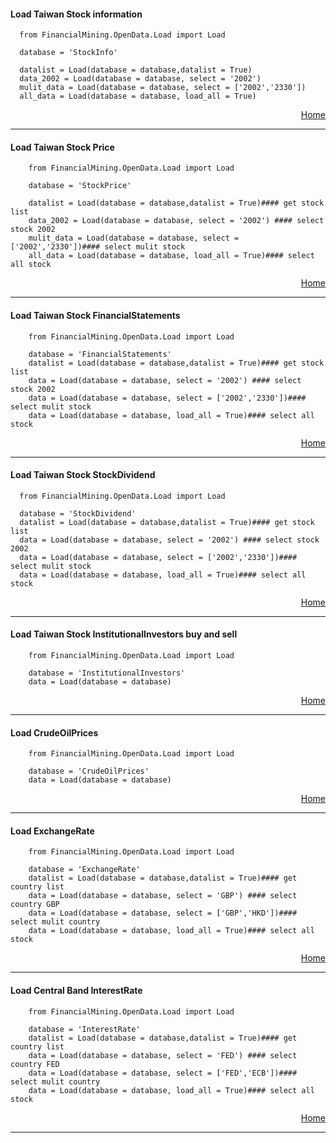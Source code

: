 
#### Load Taiwan Stock information
      from FinancialMining.OpenData.Load import Load

      database = 'StockInfo'

      datalist = Load(database = database,datalist = True)
      data_2002 = Load(database = database, select = '2002')
      mulit_data = Load(database = database, select = ['2002','2330'])
      all_data = Load(database = database, load_all = True)
        
<html>
<p align="right">
  <a href = 'https://github.com/f496328mm/FinancialMining/tree/master/OpenData#open-data'> Home </a></p>
</html>   
      
-----------------------------------------------------------------
#### Load Taiwan Stock Price
        from FinancialMining.OpenData.Load import Load

        database = 'StockPrice'

        datalist = Load(database = database,datalist = True)#### get stock list
        data_2002 = Load(database = database, select = '2002') #### select stock 2002
        mulit_data = Load(database = database, select = ['2002','2330'])#### select mulit stock
        all_data = Load(database = database, load_all = True)#### select all stock
        
<html>
<p align="right">
  <a href = 'https://github.com/f496328mm/FinancialMining/tree/master/OpenData#open-data'> Home </a></p>
</html>   

-----------------------------------------------------------------
#### Load Taiwan Stock FinancialStatements
        from FinancialMining.OpenData.Load import Load

        database = 'FinancialStatements'
        datalist = Load(database = database,datalist = True)#### get stock list
        data = Load(database = database, select = '2002') #### select stock 2002
        data = Load(database = database, select = ['2002','2330'])#### select mulit stock
        data = Load(database = database, load_all = True)#### select all stock
        
<html>
<p align="right">
  <a href = 'https://github.com/f496328mm/FinancialMining/tree/master/OpenData#open-data'> Home </a></p>
</html>   
      
-----------------------------------------------------------------
#### Load Taiwan Stock StockDividend

      from FinancialMining.OpenData.Load import Load

      database = 'StockDividend'
      datalist = Load(database = database,datalist = True)#### get stock list
      data = Load(database = database, select = '2002') #### select stock 2002
      data = Load(database = database, select = ['2002','2330'])#### select mulit stock
      data = Load(database = database, load_all = True)#### select all stock
        
<html>
<p align="right">
  <a href = 'https://github.com/f496328mm/FinancialMining/tree/master/OpenData#open-data'> Home </a></p>
</html>   
      
-----------------------------------------------------------------
#### Load Taiwan Stock InstitutionalInvestors buy and sell
        from FinancialMining.OpenData.Load import Load

        database = 'InstitutionalInvestors'
        data = Load(database = database) 
        
<html>
<p align="right">
  <a href = 'https://github.com/f496328mm/FinancialMining/tree/master/OpenData#open-data'> Home </a></p>
</html>   
              
-----------------------------------------------------------------
#### Load CrudeOilPrices
        from FinancialMining.OpenData.Load import Load

        database = 'CrudeOilPrices'
        data = Load(database = database)
        
<html>
<p align="right">
  <a href = 'https://github.com/f496328mm/FinancialMining/tree/master/OpenData#open-data'> Home </a></p>
</html>   
              
-----------------------------------------------------------------
#### Load ExchangeRate
        from FinancialMining.OpenData.Load import Load

        database = 'ExchangeRate'
        datalist = Load(database = database,datalist = True)#### get country list
        data = Load(database = database, select = 'GBP') #### select country GBP
        data = Load(database = database, select = ['GBP','HKD'])#### select mulit country
        data = Load(database = database, load_all = True)#### select all stock
        
<html>
<p align="right">
  <a href = 'https://github.com/f496328mm/FinancialMining/tree/master/OpenData#open-data'> Home </a></p>
</html>   
              
-----------------------------------------------------------------
#### Load Central Band InterestRate
        from FinancialMining.OpenData.Load import Load

        database = 'InterestRate'
        datalist = Load(database = database,datalist = True)#### get country list
        data = Load(database = database, select = 'FED') #### select country FED
        data = Load(database = database, select = ['FED','ECB'])#### select mulit country
        data = Load(database = database, load_all = True)#### select all stock
        
<html>
<p align="right">
  <a href = 'https://github.com/f496328mm/FinancialMining/tree/master/OpenData#open-data'> Home </a></p>
</html>   
              
-----------------------------------------------------------------


